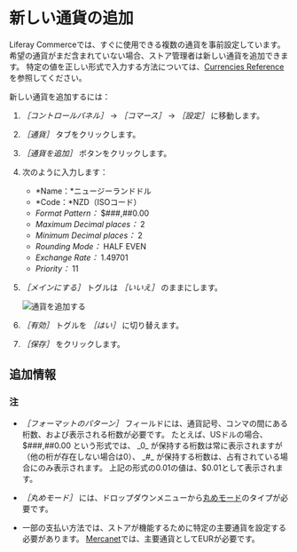 # 新しい通貨の追加

Liferay Commerceでは、すぐに使用できる複数の通貨を事前設定しています。 希望の通貨がまだ含まれていない場合、ストア管理者は新しい通貨を追加できます。 特定の値を正しい形式で入力する方法については、[Currencies Reference](./currencies-reference.md)を参照してください。

新しい通貨を追加するには：

1. _［コントロールパネル］_ → _［コマース］_ → _［設定］_ に移動します。
1. _［通貨］_ タブをクリックします。
1. _［通貨を追加］_ ボタンをクリックします。
1. 次のように入力します：
    * *Name：*ニュージーランドドル
    * *Code：*NZD（ISOコード）
    * *Format Pattern：* $###,##0.00
    * *Maximum Decimal places：* 2
    * *Minimum Decimal places：* 2
    * *Rounding Mode：* HALF EVEN
    * *Exchange Rate：* 1.49701
    * *Priority：* 11
1. _［メインにする］_ トグルは _［いいえ］_ のままにします。

    ![通貨を追加する](./adding-a-new-currency/images/01.png)

1. _［有効］_ トグルを _［はい］_ に切り替えます。
1. _［保存］_ をクリックします。

## 追加情報

### 注

* _［フォーマットのパターン］_ フィールドには、通貨記号、コンマの間にある桁数、および表示される桁数が必要です。 たとえば、USドルの場合、$###,##0.00 という形式では、 _0_ が保持する桁数は常に表示されますが（他の桁が存在しない場合は0）、 _#_ が保持する桁数は、占有されている場合にのみ表示されます。 上記の形式の0.01の値は、$0.01として表示されます。

* _［丸めモード］_ には、ドロップダウンメニューから[丸めモード](https://en.wikipedia.org/wiki/Rounding#Directed_rounding_to_an_integer)のタイプが必要です。

* 一部の支払い方法では、ストアが機能するために特定の主要通貨を設定する必要があります。 [Mercanet](../../store-administration/configuring-payment-methods/mercanet.md)では、主要通貨としてEURが必要です。
